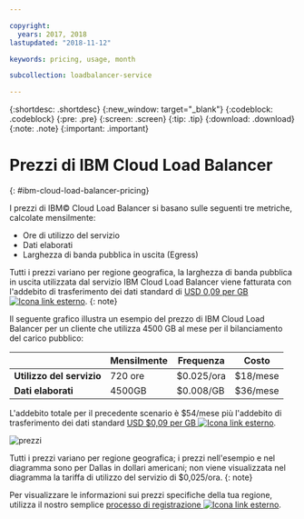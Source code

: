 ```yaml
---

copyright:
  years: 2017, 2018
lastupdated: "2018-11-12"

keywords: pricing, usage, month

subcollection: loadbalancer-service

---
```


{:shortdesc: .shortdesc}
{:new_window: target="_blank"}
{:codeblock: .codeblock}
{:pre: .pre}
{:screen: .screen}
{:tip: .tip}
{:download: .download}
{:note: .note}
{:important: .important}


# Prezzi di IBM Cloud Load Balancer
{: #ibm-cloud-load-balancer-pricing}

I prezzi di IBM© Cloud Load Balancer si basano sulle seguenti tre metriche, calcolate mensilmente:

* Ore di utilizzo del servizio
* Dati elaborati
* Larghezza di banda pubblica in uscita (Egress)

Tutti i prezzi variano per regione geografica, la larghezza di banda pubblica in uscita utilizzata dal servizio IBM Cloud Load Balancer viene fatturata con l'addebito di trasferimento dei dati standard di [USD 0,09 per GB ![Icona link esterno](../../icons/launch-glyph.svg "Icona link esterno")](https://www.ibm.com/cloud/bandwidth).
{: note}

Il seguente grafico illustra un esempio del prezzo di IBM Cloud Load Balancer per un cliente che utilizza 4500 GB al mese per il bilanciamento del carico pubblico:

| | Mensilmente | Frequenza | Costo |
| ------------- | ------------- | ------------- | ------------- |
| **Utilizzo del servizio** | 720 ore | $0.025/ora | $18/mese |
| **Dati elaborati** | 4500GB | $0.008/GB | $36/mese |

L'addebito totale per il precedente scenario è $54/mese più l'addebito di trasferimento dei dati standard [USD $0,09 per GB ![Icona link esterno](../../icons/launch-glyph.svg "Icona link esterno")](https://www.ibm.com/cloud/bandwidth).

![prezzi](./images/pricing.png)


Tutti i prezzi variano per regione geografica; i prezzi nell'esempio e nel diagramma sono per Dallas in dollari americani; non viene visualizzata nel diagramma la tariffa di utilizzo del servizio di $0,025/ora.
{: note}

Per visualizzare le informazioni sui prezzi specifiche della tua regione, utilizza il nostro semplice [processo di registrazione ![Icona link esterno](../../icons/launch-glyph.svg "Icona link esterno")](https://console.bluemix.net/catalog/infrastructure/load-balancer-group).
